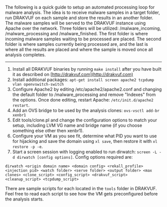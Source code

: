 The following is a quick guide to setup an automated processing loop for malware analysis. The idea is to receive malware samples in a target folder, run DRAKVUF on each sample and store the results in an another folder. The malware samples will be served to the DRAKVUF instance using Apache over the network. Three folders will be utilized: /malware_incoming, /malware_processing and /malware_finished. The first folder is where incoming malware samples waiting to be processed are placed. The second folder is where samples currently being processed are, and the last is where all the results are placed and where the sample is moved once all analysis completes.

***

1. Install all DRAKVUF binaries by running `make install` after you have built it as described on [http://drakvuf.com](http://drakvuf.com)
2. Install additional packages: `apt-get install screen apache2 tcpdump vlan openvswitch-switch`
3. Configure Apache2 by editing /etc/apache2/apache2.conf and changing the default folder to /malware_processing and remove "Indexes" from the options. Once done editing, restart Apache: `/etc/init.d/apache2 restart`.
4. Add an OVS bridge to be used by the analysis clones: `ovs-vsctl add-br xenbr1`
5. Edit tools/clone.pl and change the configuration options to match your setup, including LVM VG name and bridge name (if you choose something else other then xenbr1).
6. Configure your VM as you see fit, determine what PID you want to use for hijacking and save the domain using `xl save`, then restore it with `xl restore -p -e`.
6. Start a screen session with logging enabled to run dirwatch: `screen -L -d dirwatch [config options]`. Config options required are:
```
dirwatch <origin domain name> <domain config> <rekall_profile> <injection pid> <watch folder> <serve folder> <output folder> <max clones> <clone_script> <config_script> <drakvuf_script> <cleanup_script> <tcpdump_script>
```
There are sample scripts for each located in the `tools` folder in DRAKVUF. Feel free to read each script to see how the VM gets preconfigured before the analysis starts.